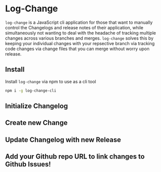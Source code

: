 # Log-Change

`log-change` is a JavaScript cli application for those that want to manually control the Changelogs and release notes of their application, while simultaneously not wanting to deal with the headache of tracking multiple changes across various branches and merges. `log-change` solves this by keeping your individual changes with your repsective branch via tracking code changes via change files that you can merge without worry upon release.

## Install

Install `log-change` via npm to use as a cli tool

```bash
npm i -g log-change-cli
```

## Initialize Changelog

## Create new Change

## Update Changelog with new Release

## Add your Github repo URL to link changes to Github Issues!